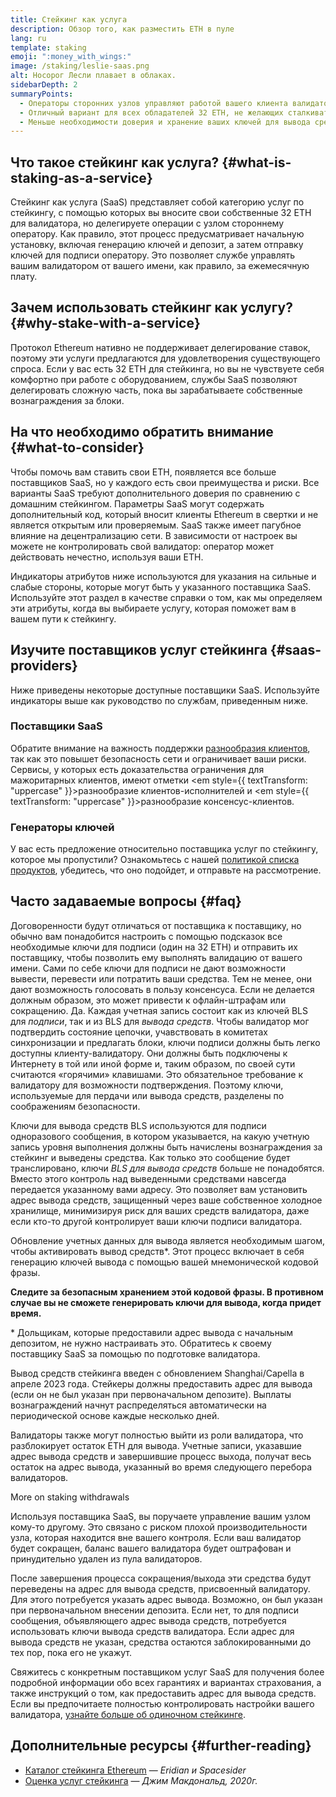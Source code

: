 ```yaml
---
title: Стейкинг как услуга
description: Обзор того, как разместить ETH в пуле
lang: ru
template: staking
emoji: ":money_with_wings:"
image: /staking/leslie-saas.png
alt: Носорог Лесли плавает в облаках.
sidebarDepth: 2
summaryPoints:
  - Операторы сторонних узлов управляют работой вашего клиента валидатора
  - Отличный вариант для всех обладателей 32 ETH, не желающих сталкиваться с техническими сложностями запуска узла
  - Меньше необходимости доверия и хранение ваших ключей для вывода средств
---
```


## Что такое стейкинг как услуга? {#what-is-staking-as-a-service}

Стейкинг как услуга (SaaS) представляет собой категорию услуг по стейкингу, с помощью которых вы вносите свои собственные 32 ETH для валидатора, но делегируете операции с узлом стороннему оператору. Как правило, этот процесс предусматривает начальную установку, включая генерацию ключей и депозит, а затем отправку ключей для подписи оператору. Это позволяет службе управлять вашим валидатором от вашего имени, как правило, за ежемесячную плату.

## Зачем использовать стейкинг как услугу? {#why-stake-with-a-service}

Протокол Ethereum нативно не поддерживает делегирование ставок, поэтому эти услуги предлагаются для удовлетворения существующего спроса. Если у вас есть 32 ETH для стейкинга, но вы не чувствуете себя комфортно при работе с оборудованием, службы SaaS позволяют делегировать сложную часть, пока вы зарабатываете собственные вознаграждения за блоки.

<CardGrid>
  <Card title="Ваш собственный валидатор" emoji=":desktop_computer:" description="Deposit your own 32 ETH to activate your own set of signing keys that will participate in Ethereum consensus. Monitor your progress with dashboards to watch those ETH rewards accumulate." />
  <Card title="Просто начать" emoji="🏁" description="Forget about hardware specs, setup, node maintenance and upgrades. SaaS providers let you outsource the hard part by uploading your own signing credentials, allowing them to run a validator on your behalf, for a small cost." />
  <Card title="Ограничьте свои риски" emoji=":shield:" description="In many cases users do not have to give up access to the keys that enable withdrawing or transferring staked funds. These are different from the signing keys, and can be stored separately to limit (but not eliminate) your risk as a staker." />
</CardGrid>

<StakingComparison page="saas" />

## На что необходимо обратить внимание {#what-to-consider}

Чтобы помочь вам ставить свои ETH, появляется все больше поставщиков SaaS, но у каждого есть свои преимущества и риски. Все варианты SaaS требуют дополнительного доверия по сравнению с домашним стейкингом. Параметры SaaS могут содержать дополнительный код, который вносит клиенты Ethereum в свертки и не является открытым или проверяемым. SaaS также имеет пагубное влияние на децентрализацию сети. В зависимости от настроек вы можете не контролировать свой валидатор: оператор может действовать нечестно, используя ваши ETH.

Индикаторы атрибутов ниже используются для указания на сильные и слабые стороны, которые могут быть у указанного поставщика SaaS. Используйте этот раздел в качестве справки о том, как мы определяем эти атрибуты, когда вы выбираете услугу, которая поможет вам в вашем пути к стейкингу.

<StakingConsiderations page="saas" />

## Изучите поставщиков услуг стейкинга {#saas-providers}

Ниже приведены некоторые доступные поставщики SaaS. Используйте индикаторы выше как руководство по службам, приведенным ниже.

<ProductDisclaimer />

### Поставщики SaaS

<StakingProductsCardGrid category="saas" />

Обратите внимание на важность поддержки [разнообразия клиентов](/developers/docs/nodes-and-clients/client-diversity/), так как это повышет безопасность сети и ограничивает ваши риски. Сервисы, у которых есть доказательства ограничения для мажоритарных клиентов, имеют отметки <em style={{ textTransform: "uppercase" }}>разнообразие клиентов-исполнителей</em> и <em style={{ textTransform: "uppercase" }}>разнообразие консенсус-клиентов</em>.

### Генераторы ключей

<StakingProductsCardGrid category="keyGen" />

У вас есть предложение относительно поставщика услуг по стейкингу, которое мы пропустили? Ознакомьтесь с нашей [политикой списка продуктов](/contributing/adding-staking-products/), убедитесь, что оно подойдет, и отправьте на рассмотрение.

## Часто задаваемые вопросы {#faq}

<ExpandableCard title="Кто хранит мои ключи?" eventCategory="SaasStaking" eventName="clicked who holds my keys">
Договоренности будут отличаться от поставщика к поставщику, но обычно вам понадобится настроить с помощью подсказок все необходимые ключи для подписи (один на 32 ETH) и отправить их поставщику, чтобы позволить ему выполнять валидацию от вашего имени. Сами по себе ключи для подписи не дают возможности вывести, перевести или потратить ваши средства. Тем не менее, они дают возможность голосовать в пользу консенсуса. Если не делается должным образом, это может привести к офлайн-штрафам или сокращению.
</ExpandableCard>

<ExpandableCard title="Итак, есть два набора ключей?" eventCategory="SaasStaking" eventName="clicked so there are two sets of keys">
Да. Каждая учетная запись состоит как из ключей BLS для <em>подписи</em>, так и из BLS для <em>вывода средств</em>. Чтобы валидатор мог подтвердить состояние цепочки, учавствовать в комитетах синхронизации и предлагать блоки, ключи подписи должны быть легко доступны клиенту-валидатору. Они должны быть подключены к Интернету в той или иной форме и, таким образом, по своей сути считаются «горячими» клавишами. Это обязательное требование к валидатору для возможности подтверждения. Поэтому ключи, используемые для пердачи или вывода средств, разделены по соображениям безопасности.

Ключи для вывода средств BLS используются для подписи одноразового сообщения, в котором указывается, на какую учетную запись уровня выполнения должны быть начислены вознаграждения за стейкинг и выведены средства. Как только это сообщение будет транслировано, ключи <em>BLS для вывода средств</em> больше не понадобятся. Вместо этого контроль над выведенными средствами навсегда передается указанному вами адресу. Это позволяет вам установить адрес вывода средств, защищенный через ваше собственное холодное хранилище, минимизируя риск для ваших средств валидатора, даже если кто-то другой контролирует ваши ключи подписи валидатора.

Обновление учетных данных для вывода является необходимым шагом, чтобы активировать вывод средств\*. Этот процесс включает в себя генерацию ключей вывода с помощью вашей мнемонической кодовой фразы.

<strong>Следите за безопасным хранением этой кодовой фразы. В противном случае вы не сможете генерировать ключи для вывода, когда придет время.</strong>

\* Дольщикам, которые предоставили адрес вывода с начальным депозитом, не нужно настраивать это. Обратитесь к своему поставщику SaaS за помощью по подготовке валидатора.
</ExpandableCard>

<ExpandableCard title="Когда я смогу выводить средства?" eventCategory="SaasStaking" eventName="clicked when can I withdraw">
Вывод средств стейкинга введен с обновлением Shanghai/Capella в апреле 2023 года. Стейкеры должны предоставить адрес для вывода (если он не был указан при первоначальном депозите). Выплаты вознаграждений начнут распределяться автоматически на периодической основе каждые несколько дней.

Валидаторы также могут полностью выйти из роли валидатора, что разблокирует остаток ЕТН для вывода. Учетные записи, указавшие адрес вывода средств и завершившие процесс выхода, получат весь остаток на адрес вывода, указанный во время следующего перебора валидаторов.

<ButtonLink to="/staking/withdrawals/">More on staking withdrawals</ButtonLink>
</ExpandableCard>

<ExpandableCard title="Что произойдет, если я подпаду под сокращение?" eventCategory="SaasStaking" eventName="clicked what happens if I get slashed">
Используя поставщика SaaS, вы поручаете управление вашим узлом кому-то другому. Это связано с риском плохой производительности узла, которая находится вне вашего контроля. Если ваш валидатор будет сокращен, баланс вашего валидатора будет оштрафован и принудительно удален из пула валидаторов.

После завершения процесса сокращения/выхода эти средства будут переведены на адрес для вывода средств, присвоенный валидатору. Для этого потребуется указать адрес вывода. Возможно, он был указан при первоначальном внесении депозита. Если нет, то для подписи сообщения, объявляющего адрес вывода средств, потребуется использовать ключи вывода средств валидатора. Если адрес для вывода средств не указан, средства остаются заблокированными до тех пор, пока его не укажут.

Свяжитесь с конкретным поставщиком услуг SaaS для получения более подробной информации обо всех гарантиях и вариантах страхования, а также инструкций о том, как предоставить адрес для вывода средств. Если вы предпочитаете полностью контролировать настройки вашего валидатора, <a href="/staking/solo/">узнайте больше об одиночном стейкинге</a>.
</ExpandableCard>

## Дополнительные ресурсы {#further-reading}

- [Каталог стейкинга Ethereum](https://www.staking.directory/) — _Eridian и Spacesider_
- [Оценка услуг стейкинга](https://www.attestant.io/posts/evaluating-staking-services/) — _Джим Макдональд, 2020г._
